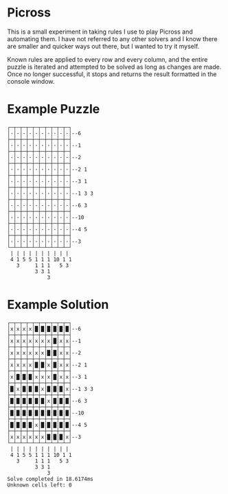 # Picross

This is a small experiment in taking rules I use to play Picross and automating them.
I have not referred to any other solvers and I know there are smaller and quicker ways out there, but I wanted to try it myself.

Known rules  are applied to every row and every column, and the entire puzzle is iterated and attempted to be solved as long as changes are made. Once no longer successful, it stops and returns the result formatted in the console window.


# Example Puzzle
```
┌─┬─┬─┬─┬─┬─┬─┬─┬─┬─┐
│·│·│·│·│·│·│·│·│·│·│--6
├─┼─┼─┼─┼─┼─┼─┼─┼─┼─┤
│·│·│·│·│·│·│·│·│·│·│--1
├─┼─┼─┼─┼─┼─┼─┼─┼─┼─┤
│·│·│·│·│·│·│·│·│·│·│--2
├─┼─┼─┼─┼─┼─┼─┼─┼─┼─┤
│·│·│·│·│·│·│·│·│·│·│--2 1
├─┼─┼─┼─┼─┼─┼─┼─┼─┼─┤
│·│·│·│·│·│·│·│·│·│·│--3 1
├─┼─┼─┼─┼─┼─┼─┼─┼─┼─┤
│·│·│·│·│·│·│·│·│·│·│--1 3 3
├─┼─┼─┼─┼─┼─┼─┼─┼─┼─┤
│·│·│·│·│·│·│·│·│·│·│--6 3
├─┼─┼─┼─┼─┼─┼─┼─┼─┼─┤
│·│·│·│·│·│·│·│·│·│·│--10
├─┼─┼─┼─┼─┼─┼─┼─┼─┼─┤
│·│·│·│·│·│·│·│·│·│·│--4 5
├─┼─┼─┼─┼─┼─┼─┼─┼─┼─┤
│·│·│·│·│·│·│·│·│·│·│--3
└─┴─┴─┴─┴─┴─┴─┴─┴─┴─┘
 | | | | | | | | | |
 4 1 5 5 1 1 1 10 1 1
   3     1 1 1   5 3
         3 3 1
             3
```

# Example Solution
```
┌─┬─┬─┬─┬─┬─┬─┬─┬─┬─┐
│x│x│x│x│█│█│█│█│█│█│--6
├─┼─┼─┼─┼─┼─┼─┼─┼─┼─┤
│x│x│x│x│x│x│x│█│x│x│--1
├─┼─┼─┼─┼─┼─┼─┼─┼─┼─┤
│x│x│x│x│x│x│█│█│x│x│--2
├─┼─┼─┼─┼─┼─┼─┼─┼─┼─┤
│x│x│x│x│█│█│x│█│x│x│--2 1
├─┼─┼─┼─┼─┼─┼─┼─┼─┼─┤
│x│█│█│█│x│x│x│█│x│x│--3 1
├─┼─┼─┼─┼─┼─┼─┼─┼─┼─┤
│█│x│█│█│█│x│█│█│█│x│--1 3 3
├─┼─┼─┼─┼─┼─┼─┼─┼─┼─┤
│█│█│█│█│█│█│x│█│█│█│--6 3
├─┼─┼─┼─┼─┼─┼─┼─┼─┼─┤
│█│█│█│█│█│█│█│█│█│█│--10
├─┼─┼─┼─┼─┼─┼─┼─┼─┼─┤
│█│█│█│█│x│█│█│█│█│█│--4 5
├─┼─┼─┼─┼─┼─┼─┼─┼─┼─┤
│x│x│x│x│x│x│█│█│█│x│--3
└─┴─┴─┴─┴─┴─┴─┴─┴─┴─┘
 | | | | | | | | | |
 4 1 5 5 1 1 1 10 1 1
   3     1 1 1   5 3
         3 3 1
             3
Solve completed in 18.6174ms
Unknown cells left: 0
```
